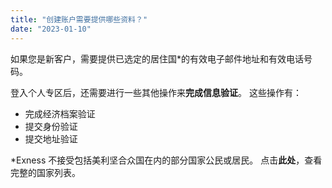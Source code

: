 ```yaml
---
title: "创建账户需要提供哪些资料？"
date: "2023-01-10"
---
```


如果您是新客户，需要提供已选定的居住国*的有效电子邮件地址和有效电话号码。

登入个人专区后，还需要进行一些其他操作来**完成信息验证**。 这些操作有：

- 完成经济档案验证
- 提交身份验证
- 提交地址验证

*Exness 不接受包括美利坚合众国在内的部分国家公民或居民。 点击**此处**，查看完整的国家列表。
